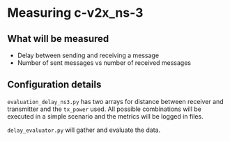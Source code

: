# Measuring c-v2x_ns-3

## What will be measured

- Delay between sending and receiving a message
- Number of sent messages vs number of received messages

## Configuration details

`evaluation_delay_ns3.py` has two arrays for distance between receiver and transmitter and the `tx_power` used. All possible combinations will be executed in a simple scenario and the metrics will be logged in files.

`delay_evaluator.py` will gather and evaluate the data.
